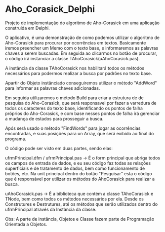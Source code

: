 # Aho_Corasick_Delphi
Projeto de implementação do algoritmo de Aho-Corasick em uma aplicação construida em Delphi.

O aplicativo, é uma demonstração de como podemos utilizar o algoritmo de Aho-Corasick para procurar por ocorrências em textos.
Basicamente iremos preencher um Memo com o texto base, e informaremos as palavras chaves a serem buscadas. Em seguida
ao clicarmos no botão de procurar, o código irá instanciar a classe TAhoCorasick(uAhoCorasick.pas).

A instância da classe TAhoCorasick nos habilitará todos os métodos necessários para podermos realizar a busca por padrões no texto base.

Apartir do Objeto instânciado conseguiremos utilizar o método "AddWord" para informar as palavras chaves adicionadas.

Em seguida utilizaremos o método Build para criar a estrutura de de pesquisa do Aho-Corasick, que será responsavel por fazer a varredura 
de todos os caracteres do texto base, identificando os pontos de falha próprios do Aho-Corasick,
e com base nesses pontos de falha irá gerenciar a mudança de estados para prosseguir a busca.

Após será usado o método "FindWords" para jogar as ocorrências encontradas, e suas posições para un Array, que será exibido ao final do programa.

O código pode ser visto em duas partes, sendo elas:

ufrmPrincipal.dfm / ufrmPrincipal.pas -> É o form principal que abriga todos os campos de entrada de dados, e eu seu código faz todas as relações superficiais e de tratamento 
de dados, bem como funcionamento de botões, etc. Na unit principal dentro do botão "Pesquisar" esta o código que é responsável por
utilizar os métodos do AhoCorasick para realizar a busca.

uAhoCorasick.pas -> É a biblioteca que contém a classe TAhoCorasick e TNode, bem como todos os métodos necessários por ela. Desde os Construtures e Destrutures, até os 
métodos que serão utilizados dentro do ufrmPrincipal através da Instância da classe.

Obs: A parte de instância, Objetos e Classe fazem parte de Programação Orientada a Objetos.



